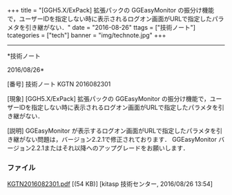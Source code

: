 ﻿+++
title = "[GGH5.X/ExPack] 拡張パックの GGEasyMonitor の振分け機能で，ユーザーIDを指定しない時に表示されるログオン画面がURLで指定したパラメタを引き継がない．"
date = "2016-08-26"
ttags = ["技術ノート"]
tcategories = ["tech"]
banner = "img/technote.jpg"
+++

-----------------------------------------------------------------------------------------------------------------------------

*技術ノート

2016/08/26*


[番号]
技術ノート KGTN 2016082301

[現象]
[GGH5.X/ExPack] 拡張パックの GGEasyMonitor
の振分け機能で，ユーザーIDを指定しない時に表示されるログオン画面がURLで指定したパラメタを引き継がない．

[説明]
GGEasyMonitor
が表示するログオン画面がURLで指定したパラメタを引き継がない問題は，バージョン2.2.1で修正されております．
GGEasyMonitor
バージョン2.2.1またはそれ以降へのアップグレードをお願いします．


### ファイル

 
 


[KGTN2016082301.pdf](http://techreport.kitasp.net/attachments/download/2976/KGTN2016082301.pdf)
 [(54 KB)] [kitasp 技術センター, 2016/08/26
13:54]


 


 

